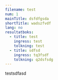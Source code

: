 ```yaml
---
filename: test
num: 1
mainTitle: dsfdfgsda
shortTitle: wadszfvdf
lang: no
resultatboks:
  - title: test
    ingress: test
    tolkning: test
  - title: sdfsd
    ingress: tq3fsdf
    tolkning: q2dsfsdg
---
```

testsdfasd